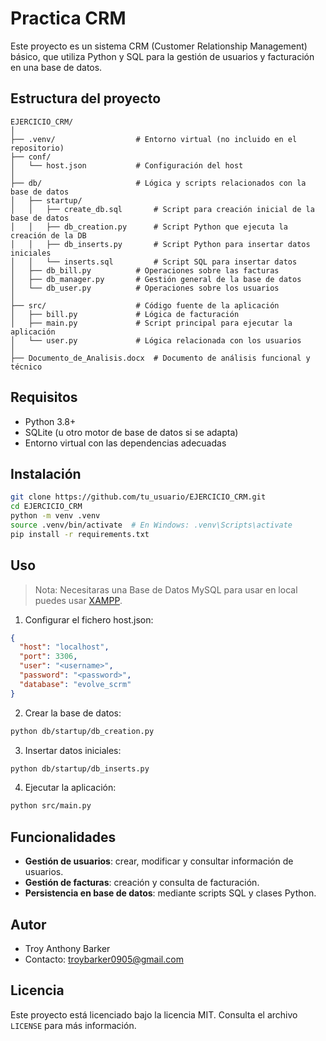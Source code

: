 # Practica CRM

Este proyecto es un sistema CRM (Customer Relationship Management) básico, que utiliza Python y SQL para la gestión de usuarios y facturación en una base de datos.

## Estructura del proyecto

```
EJERCICIO_CRM/
│
├── .venv/                  # Entorno virtual (no incluido en el repositorio)
├── conf/
│   └── host.json           # Configuración del host
│
├── db/                     # Lógica y scripts relacionados con la base de datos
│   ├── startup/
│   │   ├── create_db.sql       # Script para creación inicial de la base de datos
│   │   ├── db_creation.py      # Script Python que ejecuta la creación de la DB
│   │   ├── db_inserts.py       # Script Python para insertar datos iniciales
│   │   └── inserts.sql         # Script SQL para insertar datos
│   ├── db_bill.py          # Operaciones sobre las facturas
│   ├── db_manager.py       # Gestión general de la base de datos
│   └── db_user.py          # Operaciones sobre los usuarios
│
├── src/                    # Código fuente de la aplicación
│   ├── bill.py             # Lógica de facturación
│   ├── main.py             # Script principal para ejecutar la aplicación
│   └── user.py             # Lógica relacionada con los usuarios
│
├── Documento_de_Analisis.docx  # Documento de análisis funcional y técnico
```

## Requisitos

- Python 3.8+
- SQLite (u otro motor de base de datos si se adapta)
- Entorno virtual con las dependencias adecuadas

## Instalación

```bash
git clone https://github.com/tu_usuario/EJERCICIO_CRM.git
cd EJERCICIO_CRM
python -m venv .venv
source .venv/bin/activate  # En Windows: .venv\Scripts\activate
pip install -r requirements.txt
```

## Uso

> Nota: Necesitaras una Base de Datos MySQL para usar en local puedes usar [XAMPP](https://www.apachefriends.org/es/index.html).

1. Configurar el fichero host.json:

```json
{
  "host": "localhost",
  "port": 3306,
  "user": "<username>",
  "password": "<password>",
  "database": "evolve_scrm"
}
```

2. Crear la base de datos:

```bash
python db/startup/db_creation.py
```

3. Insertar datos iniciales:

```bash
python db/startup/db_inserts.py
```

4. Ejecutar la aplicación:

```bash
python src/main.py
```

## Funcionalidades

- **Gestión de usuarios**: crear, modificar y consultar información de usuarios.
- **Gestión de facturas**: creación y consulta de facturación.
- **Persistencia en base de datos**: mediante scripts SQL y clases Python.

## Autor

- Troy Anthony Barker
- Contacto: troybarker0905@gmail.com

## Licencia

Este proyecto está licenciado bajo la licencia MIT. Consulta el archivo `LICENSE` para más información.
